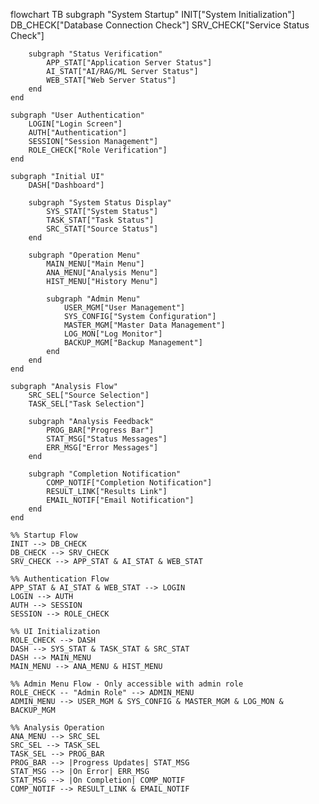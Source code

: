flowchart TB
    subgraph "System Startup"
        INIT["System Initialization"]
        DB_CHECK["Database Connection Check"]
        SRV_CHECK["Service Status Check"]
        
        subgraph "Status Verification"
            APP_STAT["Application Server Status"]
            AI_STAT["AI/RAG/ML Server Status"]
            WEB_STAT["Web Server Status"]
        end
    end

    subgraph "User Authentication"
        LOGIN["Login Screen"]
        AUTH["Authentication"]
        SESSION["Session Management"]
        ROLE_CHECK["Role Verification"]
    end

    subgraph "Initial UI"
        DASH["Dashboard"]
        
        subgraph "System Status Display"
            SYS_STAT["System Status"]
            TASK_STAT["Task Status"]
            SRC_STAT["Source Status"]
        end
        
        subgraph "Operation Menu"
            MAIN_MENU["Main Menu"]
            ANA_MENU["Analysis Menu"]
            HIST_MENU["History Menu"]
            
            subgraph "Admin Menu"
                USER_MGM["User Management"]
                SYS_CONFIG["System Configuration"]
                MASTER_MGM["Master Data Management"]
                LOG_MON["Log Monitor"]
                BACKUP_MGM["Backup Management"]
            end
        end
    end

    subgraph "Analysis Flow"
        SRC_SEL["Source Selection"]
        TASK_SEL["Task Selection"]
        
        subgraph "Analysis Feedback"
            PROG_BAR["Progress Bar"]
            STAT_MSG["Status Messages"]
            ERR_MSG["Error Messages"]
        end
        
        subgraph "Completion Notification"
            COMP_NOTIF["Completion Notification"]
            RESULT_LINK["Results Link"]
            EMAIL_NOTIF["Email Notification"]
        end
    end

    %% Startup Flow
    INIT --> DB_CHECK
    DB_CHECK --> SRV_CHECK
    SRV_CHECK --> APP_STAT & AI_STAT & WEB_STAT

    %% Authentication Flow
    APP_STAT & AI_STAT & WEB_STAT --> LOGIN
    LOGIN --> AUTH
    AUTH --> SESSION
    SESSION --> ROLE_CHECK
    
    %% UI Initialization
    ROLE_CHECK --> DASH
    DASH --> SYS_STAT & TASK_STAT & SRC_STAT
    DASH --> MAIN_MENU
    MAIN_MENU --> ANA_MENU & HIST_MENU

    %% Admin Menu Flow - Only accessible with admin role
    ROLE_CHECK -- "Admin Role" --> ADMIN_MENU
    ADMIN_MENU --> USER_MGM & SYS_CONFIG & MASTER_MGM & LOG_MON & BACKUP_MGM

    %% Analysis Operation
    ANA_MENU --> SRC_SEL
    SRC_SEL --> TASK_SEL
    TASK_SEL --> PROG_BAR
    PROG_BAR --> |Progress Updates| STAT_MSG
    STAT_MSG --> |On Error| ERR_MSG
    STAT_MSG --> |On Completion| COMP_NOTIF
    COMP_NOTIF --> RESULT_LINK & EMAIL_NOTIF